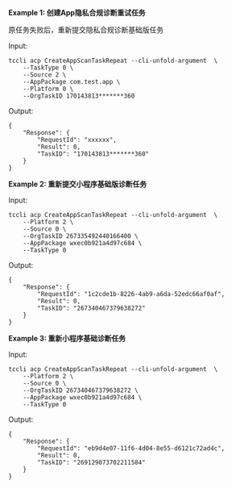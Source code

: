 **Example 1: 创建App隐私合规诊断重试任务**

原任务失败后，重新提交隐私合规诊断基础版任务

Input: 

```
tccli acp CreateAppScanTaskRepeat --cli-unfold-argument  \
    --TaskType 0 \
    --Source 2 \
    --AppPackage com.test.app \
    --Platform 0 \
    --OrgTaskID 170143813*******360
```

Output: 
```
{
    "Response": {
        "RequestId": "xxxxxx",
        "Result": 0,
        "TaskID": "170143813*******360"
    }
}
```

**Example 2: 重新提交小程序基础版诊断任务**



Input: 

```
tccli acp CreateAppScanTaskRepeat --cli-unfold-argument  \
    --Platform 2 \
    --Source 0 \
    --OrgTaskID 267335492440166400 \
    --AppPackage wxec0b921a4d97c684 \
    --TaskType 0
```

Output: 
```
{
    "Response": {
        "RequestId": "1c2cde1b-8226-4ab9-a6da-52edc66af0af",
        "Result": 0,
        "TaskID": "267340467379638272"
    }
}
```

**Example 3: 重新小程序基础诊断任务**



Input: 

```
tccli acp CreateAppScanTaskRepeat --cli-unfold-argument  \
    --Platform 2 \
    --Source 0 \
    --OrgTaskID 267340467379638272 \
    --AppPackage wxec0b921a4d97c684 \
    --TaskType 0
```

Output: 
```
{
    "Response": {
        "RequestId": "eb9d4e07-11f6-4d04-8e55-d6121c72ad4c",
        "Result": 0,
        "TaskID": "269129073702211584"
    }
}
```

